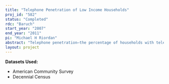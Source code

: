```yaml
---
title: "Telephone Penetration of Low Income Households"
proj_id: "582"
status: "Completed"
rdc: "Baruch"
start_year: "2007"
end_year: "2011"
pi: "Michael H Riordan"
abstract: "Telephone penetration—the percentage of households with telephone service—is the accepted measure of universal service in the United States. This research studies the telephone penetration of low-income households in the United States. One purpose of the study is to measure the determinants of telephone penetration of low-income households, including the effects of universal service policies that reduce the prices these households pay for telephone service. Another objective is to compare predictions generated by the econometric model with standard hotdeck imputations used to assign responses for households that do not respond to the telephone availability question. The study uses cross-section and panel econometric methods to estimate the demand for telephone service by low-income households. The explanatory variables are demographic and location characteristics, including the characteristics of the telephone service plans offered to low-income households. The econometric analysis estimates the price elasticity of demand for telephone service for different demographic groups. Predicted household demands are aggregated to explain the determinants of changes in telephone penetration of low-income households between 1990 and 2000. Predictions from the econometric model are compared to imputations from standard hotdeck methods used for dealing with nonresponses to the telephone availability question. The study estimates the price elasticity of demand for telephone service of different demographic groups and measures the determinants of changes in telephone penetration between 1990 and 2000, including the effects of universal service policies that reduced the prices low-income households pay for telephone service."
layout: project
---
```


**Datasets Used:**

  - American Community Survey 
  - Decennial Census 

